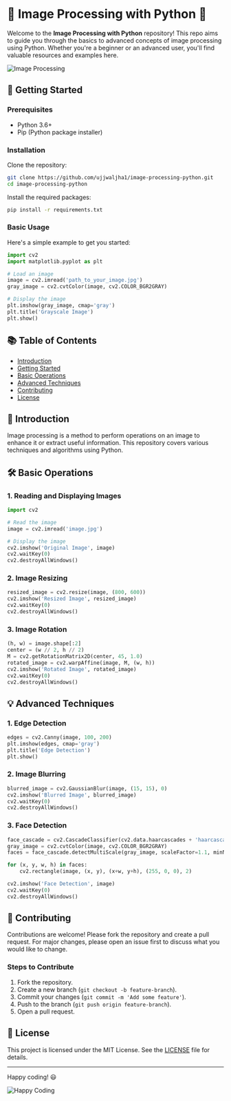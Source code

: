 
# 🌟 Image Processing with Python 🌟

Welcome to the **Image Processing with Python** repository! This repo aims to guide you through the basics to advanced concepts of image processing using Python. Whether you're a beginner or an advanced user, you'll find valuable resources and examples here.

![Image Processing](https://media.giphy.com/media/l1J9EdzfOSgfyueLm/giphy.gif)

## 🚀 Getting Started

### Prerequisites

- Python 3.6+
- Pip (Python package installer)

### Installation

Clone the repository:

```bash
git clone https://github.com/ujjwaljha1/image-processing-python.git
cd image-processing-python
```

Install the required packages:

```bash
pip install -r requirements.txt
```

### Basic Usage

Here's a simple example to get you started:

```python
import cv2
import matplotlib.pyplot as plt

# Load an image
image = cv2.imread('path_to_your_image.jpg')
gray_image = cv2.cvtColor(image, cv2.COLOR_BGR2GRAY)

# Display the image
plt.imshow(gray_image, cmap='gray')
plt.title('Grayscale Image')
plt.show()
```

## 📚 Table of Contents

- [Introduction](#introduction)
- [Getting Started](#getting-started)
- [Basic Operations](#basic-operations)
- [Advanced Techniques](#advanced-techniques)
- [Contributing](#contributing)
- [License](#license)

## 📝 Introduction

Image processing is a method to perform operations on an image to enhance it or extract useful information. This repository covers various techniques and algorithms using Python.

## 🛠 Basic Operations

### 1. Reading and Displaying Images

```python
import cv2

# Read the image
image = cv2.imread('image.jpg')

# Display the image
cv2.imshow('Original Image', image)
cv2.waitKey(0)
cv2.destroyAllWindows()
```

### 2. Image Resizing

```python
resized_image = cv2.resize(image, (800, 600))
cv2.imshow('Resized Image', resized_image)
cv2.waitKey(0)
cv2.destroyAllWindows()
```

### 3. Image Rotation

```python
(h, w) = image.shape[:2]
center = (w // 2, h // 2)
M = cv2.getRotationMatrix2D(center, 45, 1.0)
rotated_image = cv2.warpAffine(image, M, (w, h))
cv2.imshow('Rotated Image', rotated_image)
cv2.waitKey(0)
cv2.destroyAllWindows()
```

## 💡 Advanced Techniques

### 1. Edge Detection

```python
edges = cv2.Canny(image, 100, 200)
plt.imshow(edges, cmap='gray')
plt.title('Edge Detection')
plt.show()
```

### 2. Image Blurring

```python
blurred_image = cv2.GaussianBlur(image, (15, 15), 0)
cv2.imshow('Blurred Image', blurred_image)
cv2.waitKey(0)
cv2.destroyAllWindows()
```

### 3. Face Detection

```python
face_cascade = cv2.CascadeClassifier(cv2.data.haarcascades + 'haarcascade_frontalface_default.xml')
gray_image = cv2.cvtColor(image, cv2.COLOR_BGR2GRAY)
faces = face_cascade.detectMultiScale(gray_image, scaleFactor=1.1, minNeighbors=5, minSize=(30, 30))

for (x, y, w, h) in faces:
    cv2.rectangle(image, (x, y), (x+w, y+h), (255, 0, 0), 2)

cv2.imshow('Face Detection', image)
cv2.waitKey(0)
cv2.destroyAllWindows()
```

## 🤝 Contributing

Contributions are welcome! Please fork the repository and create a pull request. For major changes, please open an issue first to discuss what you would like to change.

### Steps to Contribute

1. Fork the repository.
2. Create a new branch (`git checkout -b feature-branch`).
3. Commit your changes (`git commit -m 'Add some feature'`).
4. Push to the branch (`git push origin feature-branch`).
5. Open a pull request.

## 📄 License

This project is licensed under the MIT License. See the [LICENSE](LICENSE) file for details.

---

Happy coding! 😃

![Happy Coding](https://media.giphy.com/media/26ufdipQqU2lhNA4g/giphy.gif)
